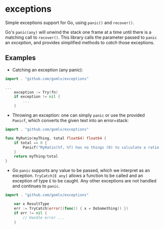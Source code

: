 # exceptions

Simple exceptions support for Go, using `panic()` and `recover()`.

Go's `panic(any)` will unwind the stack one frame at a time until there is a matching call to `recover()`.
This library calls the parameter passed to `panic` an _exception_, and provides simplified methods to _catch_ those exceptions. 

## Examples

* Catching an exception (any panic):

```go
import . "github.com/gomlx/exceptions"

...
	exception := Try(fn)
	if exception != nil {
		... 
	}
```

* Throwing an exception: one can simply `panic` or use the provided `Panicf`, which
  converts the given text into an error+stack:

```go
import . "github.com/gomlx/exceptions"

func MyRatio(myThing, total float64) float64 {
	if total == 0 {
		Panicf("MyRatio(%f, %f) has no things (0) to calculate a ratio from", myThing, total)
	}
	return myThing/total
}
```

* Go `panic` supports any value to be passed, which we interpret as an exception.
  `TryCatch[E any]` allows a function to be called and an exception of type `E` to be caught.
  Any other exceptions are not handled and continues to `panic`.

```go
import . "github.com/gomlx/exceptions"

	var x ResultType
	err := TryCatch[error](func() { x = DoSomething() })
	if err != nil {
		// Handle error ...
	}
```
